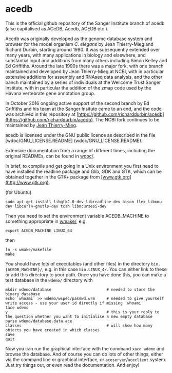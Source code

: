 # acedb

This is the official github repository of the Sanger Institute branch of
acedb (also capitalised as ACeDB, Acedb, ACEDB etc.).

Acedb was originally
developed as the genome database system and browser for the model organism *C. elegans* by Jean Thierry-Mieg and Richard Durbin, starting around 1990.  It was subsequently extended over many years, with many applications in biology and elsewhere, and
substantial input and additions from many others including Simon Kelley and Ed Griffiths.  Around the late 1990s there was a major fork, with one branch maintained and developed by Jean
Thierry-Mieg at NCBI, with in particular extensive additions for assembly and
 RNAseq data analysis, and the other banch maintained by a series
of individuals at the Wellcome Trust Sanger Institute, with in
particular the addition of the zmap code used by the Havana vertebrate
gene annotation group.  

In October 2016 ongoing active support of the second branch by Ed
Griffiths and his team at the Sanger Insitute came to an end, and the 
code was archived in this repository at
[https://github.com/richarddurbin/acedb](https://github.com/richarddurbin/acedb).  The NCBI fork continues to be maintained by [Jean Thierry-Mieg](mailto:mieg@ncbi.nlm.nih.gov). 

acedb is licensed under the GNU public licence as described in the file
[wdoc/GNU_LICENSE.README] (wdoc/GNU_LICENSE.README).

Extensive documentation from a range of different times, including the original READMEs, can be found in [wdoc/](wdoc/).

In brief, to compile and get going in a Unix environment you first need to have installed the readline package and Glib, GDK and GTK, which can be obtained together in the GTK+ package from  [www.gtk.org](http://www.gtk.org).  

(for Ubuntu) 

```sudo apt-get install libgtk2.0-dev libreadline-dev bison flex libxmu-dev libcurl4-gnutls-dev tcsh libncurses5-dev```

Then you need to set the environment variable ACEDB_MACHINE to something appropriate in [wmake/](wmake/), e.g.
```
export ACEDB_MACHINE LINUX_64
```
then
```
ln -s wmake/makefile
make
```
You should have lots of executables (and other files) in the directory `bin.{ACEDB_MACHINE}/`, e.g. in this case `bin.LINUX_4/`. You can either link to these or add this directory to your path.  Once you have done this, you can make a test database in the `wdemo/` directory with
```
mkdir wdemo/database                        # needed to store the binary database
echo `whoami` >> wdemo/wspec/passwd.wrm     # needed to give yourself write access - use your user id directly if missing 'whoami' 
tace wdemo
y                                           # this is your reply to the question whether you want to initialise a new empty database
parse wdemo/database.data.ace
classes                                     # will show how many objects you have created in which classes
save
quit
```
Now you can run the graphical interface with the command `xace wdemo` and browse the database. And of course you can do lots of other things, either via the command line or graphical interface, or `aceserver`/`aceclient` system.  Just try things out, or even read the documentation.  And enjoy!







